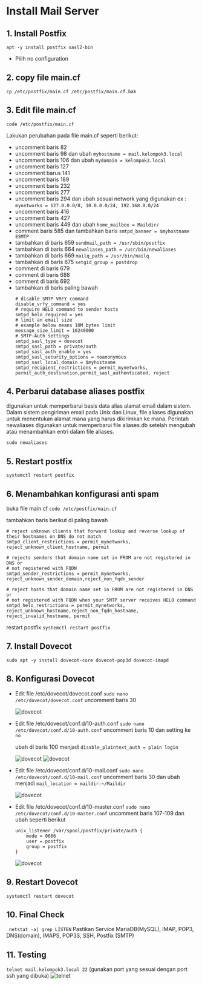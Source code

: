 # Install Mail Server

## 1. Install Postfix
```apt -y install postfix sasl2-bin```
- Pilih no configuration

## 2. copy file main.cf
```cp /etc/postfix/main.cf /etc/postfix/main.cf.bak```

## 3. Edit file main.cf
```code /etc/postfix/main.cf```

Lakukan perubahan pada file main.cf seperti berikut:
-   uncomment baris 82 
-   uncomment baris 98 dan ubah ```myhostname = mail.kelompok3.local```
-   uncomment baris 106 dan ubah ```mydomain = kelompok3.local```
-   uncomment baris 127
-   uncomment barus 141
-   uncomment baris 189
-   uncomment baris 232
-   uncomment baris 277
-   uncomment baris 294 dan ubah sesuai network yang digunakan ex : ```mynetworks = 127.0.0.0/8, 10.0.0.0/24, 192.168.0.0/24```
-   uncomment baris 416
-   uncomment baris 427
-   uncomment baris 449 dan ubah ```home_mailbox = Maildir/```
-   comment baris 585 dan tambahkan baris ```smtpd_banner = $myhostname ESMTP```
-   tambahkan di baris 659 ```sendmail_path = /usr/sbin/postfix```
-   tambahkan di baris 664 ```newaliases_path = /usr/bin/newaliases```
-   tambahkan di baris 669 ```mailq_path = /usr/bin/mailq```
-   tambahkan di baris 675 ```setgid_group = postdrop```
-   comment di baris 679
-   comment di baris 688
-   comment di baris 692
-   tambahkan di baris paling bawah 
    ```# add follows to the end
    # disable SMTP VRFY command
    disable_vrfy_command = yes
    # require HELO command to sender hosts
    smtpd_helo_required = yes
    # limit an email size
    # example below means 10M bytes limit
    message_size_limit = 10240000
    # SMTP-Auth settings
    smtpd_sasl_type = dovecot
    smtpd_sasl_path = private/auth
    smtpd_sasl_auth_enable = yes
    smtpd_sasl_security_options = noanonymous
    smtpd_sasl_local_domain = $myhostname
    smtpd_recipient_restrictions = permit_mynetworks, permit_auth_destination,permit_sasl_authenticated, reject
    ```
## 4. Perbarui database aliases postfix 
digunakan untuk memperbarui basis data alias alamat email dalam sistem. Dalam sistem pengiriman email pada Unix dan Linux, file aliases digunakan untuk menentukan alamat mana yang harus dikirimkan ke mana. Perintah newaliases digunakan untuk memperbarui file aliases.db setelah mengubah atau menambahkan entri dalam file aliases.

```sudo newaliases```

## 5. Restart postfix
```systemctl restart postfix```

## 6. Menambahkan konfigurasi anti spam
buka file main.cf
```code /etc/postfix/main.cf```

tambahkan baris berikut di paling bawah
```
# reject unknown clients that forward lookup and reverse lookup of their hostnames on DNS do not match
smtpd_client_restrictions = permit_mynetworks, reject_unknown_client_hostname, permit

# rejects senders that domain name set in FROM are not registered in DNS or
# not registered with FQDN
smtpd_sender_restrictions = permit_mynetworks, reject_unknown_sender_domain,reject_non_fqdn_sender

# reject hosts that domain name set in FROM are not registered in DNS or
# not registered with FQDN when your SMTP server receives HELO command
smtpd_helo_restrictions = permit_mynetworks, reject_unknown_hostname,reject_non_fqdn_hostname, reject_invalid_hostname, permit
```

restart postfix
```systemctl restart postfix```

## 7. Install Dovecot
```sudo apt -y install dovecot-core dovecot-pop3d dovecot-imapd```

## 8. Konfigurasi Dovecot
- Edit file /etc/dovecot/dovecot.conf
    ```sudo nano /etc/dovecot/dovecot.conf```
    uncomment baris 30

    ![dovecot](./img/1.png)

- Edit file /etc/dovecot/conf.d/10-auth.conf
    ```sudo nano /etc/dovecot/conf.d/10-auth.conf```
    uncomment baris 10 dan setting ke ```no```

    ubah di baris 100 menjadi ```disable_plaintext_auth = plain login```

    ![dovecot](./img/2.png)
    ![dovecot](./img/3.png)

- Edit file  /etc/dovecot/conf.d/10-mail.conf
  ```sudo nano /etc/dovecot/conf.d/10-mail.conf```
    uncomment baris 30 dan ubah menjadi ```mail_location = maildir:~/Maildir```

    ![dovecot](./img/4.png)

- Edit file /etc/dovecot/conf.d/10-master.conf
    ```sudo nano /etc/dovecot/conf.d/10-master.conf```
    uncomment baris 107-109
    dan ubah seperti berikut
    ```
    unix_listener /var/spool/postfix/private/auth {
        mode = 0666
        user = postfix
        group = postfix
    }
    ```

    ![dovecot](./img/5.png)

## 9. Restart Dovecot
```systemctl restart dovecot```

## 10. Final Check
``` netstat -a| grep LISTEN```
Pastikan Service MariaDB(MySQL), IMAP, POP3, DNS(domain), IMAPS, POP3S, SSH, Postfix (SMTP)

## 11. Testing
``` telnet mail.kelompok3.local 22 ``` (gunakan port yang sesuai dengan port ssh yang dibuka)
    ![telnet](./img/6.png)